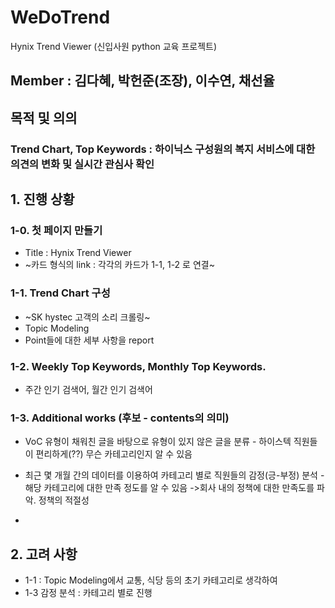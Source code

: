 # WeDoTrend
Hynix Trend Viewer (신입사원 python 교육 프로젝트)

## **Member** : 김다혜, **박헌준(조장)**, 이수연, 채선율 

## 목적 및 의의
### Trend Chart, Top Keywords : 하이닉스 구성원의 복지 서비스에 대한 의견의 변화 및 실시간 관심사 확인
### 

## 1. 진행 상황
### 1-0. 첫 페이지 만들기
* Title : Hynix Trend Viewer
* ~카드 형식의 link : 각각의 카드가 1-1, 1-2 로 연결~

### 1-1. Trend Chart 구성
  * ~SK hystec 고객의 소리 크롤링~
  * Topic Modeling
  * Point들에 대한 세부 사항을 report

### 1-2. Weekly Top Keywords, Monthly Top Keywords.
 * 주간 인기 검색어, 월간 인기 검색어
 

### 1-3. Additional works (후보 - contents의 의미)
* VoC 유형이 채워친 글을 바탕으로 유형이 있지 않은 글을 분류 - 하이스텍 직원들이 편리하게(??) 무슨 카테고리인지 알 수 있음
* 최근 몇 개월 간의 데이터를 이용하여 카테고리 별로 직원들의 감정(긍-부정) 분석 - 해당 카테고리에 대한 만족 정도를 알 수 있음
                                                                          ->회사 내의 정책에 대한 만족도를 파악. 정책의 적절성
                                                                          
* 



## 2. 고려 사항
* 1-1 : Topic Modeling에서 교통, 식당 등의 초기 카테고리로 생각하여 
* 1-3 감정 분석 : 카테고리 별로 진행
